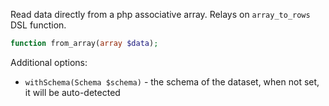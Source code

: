 Read data directly from a php associative array.  Relays on `array_to_rows` DSL function.

```php
function from_array(array $data);
```

Additional options:

* `withSchema(Schema $schema)` - the schema of the dataset, when not set, it will be auto-detected